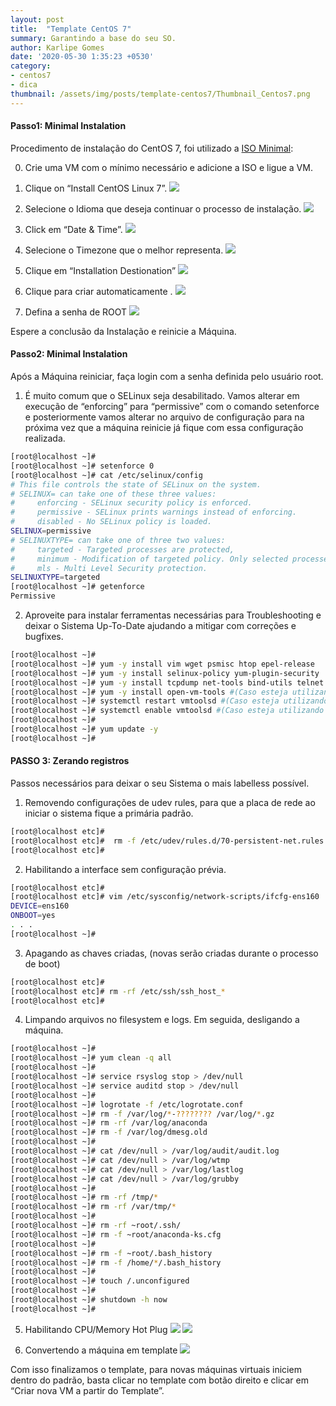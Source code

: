 ```yaml
---
layout: post
title:  "Template CentOS 7"
summary: Garantindo a base do seu SO. 
author: Karlipe Gomes
date: '2020-05-30 1:35:23 +0530'
category: 
- centos7
- dica
thumbnail: /assets/img/posts/template-centos7/Thumbnail_Centos7.png
---
```

#### Passo1: Minimal Instalation
Procedimento de  instalação do CentOS 7, foi utilizado a [ISO Minimal](http://mirror.facom.ufms.br/centos/7/isos/x86_64/CentOS-7-x86_64-Minimal-2003.iso): 

00. Crie uma VM com o mínimo necessário e adicione a ISO e ligue a VM.

01. Clique on “Install CentOS Linux 7”.
![](/assets/img/posts/template-centos7/template-centos-01.png)

02. Selecione o Idioma que deseja continuar o processo de instalação.
![](/assets/img/posts/template-centos7/template-centos-02.png)

03. Click em “Date & Time”.
![](/assets/img/posts/template-centos7/template-centos-03.png)

04. Selecione o Timezone que o melhor representa.
![](/assets/img/posts/template-centos7/template-centos-04.png)

05. Clique em “Installation Destionation”
![](/assets/img/posts/template-centos7/template-centos-05.png)

06. Clique para criar automaticamente .
![](/assets/img/posts/template-centos7/template-centos-06.png)

07. Defina a senha de ROOT
![](/assets/img/posts/template-centos7/template-centos-08.png)


Espere a conclusão da Instalação e reinicie a Máquina.


#### Passo2: Minimal Instalation
Após a Máquina reiniciar, faça login com a senha definida pelo usuário root.

01. É muito comum que o SELinux seja desabilitado. Vamos alterar em execução de “enforcing” para “permissive” com o comando setenforce e posteriormente vamos alterar no arquivo de configuração para na próxima vez que a máquina reinicie já fique com essa configuração realizada.

```bash
[root@localhost ~]#
[root@localhost ~]# setenforce 0
[root@localhost ~]# cat /etc/selinux/config
# This file controls the state of SELinux on the system.
# SELINUX= can take one of these three values:
#     enforcing - SELinux security policy is enforced.
#     permissive - SELinux prints warnings instead of enforcing.
#     disabled - No SELinux policy is loaded.
SELINUX=permissive
# SELINUXTYPE= can take one of three two values:
#     targeted - Targeted processes are protected,
#     minimum - Modification of targeted policy. Only selected processes are protected.
#     mls - Multi Level Security protection.
SELINUXTYPE=targeted
[root@localhost ~]# getenforce
Permissive
```
02. Aproveite para instalar ferramentas necessárias para Troubleshooting e deixar o Sistema Up-To-Date ajudando a mitigar com correções e bugfixes. 
```bash
[root@localhost ~]#
[root@localhost ~]# yum -y install vim wget psmisc htop epel-release
[root@localhost ~]# yum -y install selinux-policy yum-plugin-security
[root@localhost ~]# yum -y install tcpdump net-tools bind-utils telnet nmap
[root@localhost ~]# yum -y install open-vm-tools #(Caso esteja utilizando VMWARE como virtualizador)
[root@localhost ~]# systemctl restart vmtoolsd #(Caso esteja utilizando VMWARE como virtualizador)
[root@localhost ~]# systemctl enable vmtoolsd #(Caso esteja utilizando VMWARE como virtualizador)
[root@localhost ~]#
[root@localhost ~]# yum update -y
[root@localhost ~]#
```

#### PASSO 3: Zerando registros
Passos necessários para deixar o seu Sistema o mais labelless possível.

01. Removendo configurações de udev rules, para que a placa de rede ao iniciar o sistema fique a primária padrão.
```bash
[root@localhost etc]#
[root@localhost etc]#  rm -f /etc/udev/rules.d/70-persistent-net.rules
[root@localhost etc]#
```

02. Habilitando a interface sem configuração prévia.
```bash
[root@localhost etc]#
[root@localhost etc]# vim /etc/sysconfig/network-scripts/ifcfg-ens160
DEVICE=ens160
ONBOOT=yes
. . .
[root@localhost ~]#
```

03. Apagando as chaves criadas, (novas serão criadas durante o processo de boot)
```bash
[root@localhost etc]#
[root@localhost etc]# rm -rf /etc/ssh/ssh_host_*
[root@localhost etc]#
```

04. Limpando arquivos no filesystem e logs. Em seguida, desligando a máquina.
```bash
[root@localhost ~]#
[root@localhost ~]# yum clean -q all
[root@localhost ~]#
[root@localhost ~]# service rsyslog stop > /dev/null
[root@localhost ~]# service auditd stop > /dev/null
[root@localhost ~]#
[root@localhost ~]# logrotate -f /etc/logrotate.conf
[root@localhost ~]# rm -f /var/log/*-???????? /var/log/*.gz
[root@localhost ~]# rm -rf /var/log/anaconda
[root@localhost ~]# rm -f /var/log/dmesg.old
[root@localhost ~]#
[root@localhost ~]# cat /dev/null > /var/log/audit/audit.log
[root@localhost ~]# cat /dev/null > /var/log/wtmp
[root@localhost ~]# cat /dev/null > /var/log/lastlog
[root@localhost ~]# cat /dev/null > /var/log/grubby
[root@localhost ~]#
[root@localhost ~]# rm -rf /tmp/*
[root@localhost ~]# rm -rf /var/tmp/*
[root@localhost ~]#
[root@localhost ~]# rm -rf ~root/.ssh/
[root@localhost ~]# rm -f ~root/anaconda-ks.cfg
[root@localhost ~]#
[root@localhost ~]# rm -f ~root/.bash_history
[root@localhost ~]# rm -f /home/*/.bash_history
[root@localhost ~]#
[root@localhost ~]# touch /.unconfigured
[root@localhost ~]#
[root@localhost ~]# shutdown -h now
[root@localhost ~]#
```

05. Habilitando CPU/Memory Hot Plug
![](/assets/img/posts/template-centos7/template-centos-11.png)
![](/assets/img/posts/template-centos7/template-centos-12.png)

06. Convertendo a máquina em template
![](/assets/img/posts/template-centos7/template-centos-13.png)


Com isso finalizamos o template, para novas máquinas virtuais iniciem dentro do padrão, basta clicar no template com botão direito e clicar em “Criar nova VM a partir do Template”.
